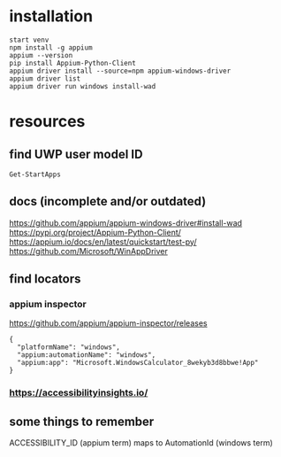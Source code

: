 # installation

```
start venv
npm install -g appium
appium --version
pip install Appium-Python-Client
appium driver install --source=npm appium-windows-driver
appium driver list
appium driver run windows install-wad
```

# resources

## find UWP user model ID

```
Get-StartApps
```

## docs (incomplete and/or outdated)

https://github.com/appium/appium-windows-driver#install-wad  
https://pypi.org/project/Appium-Python-Client/  
https://appium.io/docs/en/latest/quickstart/test-py/  
https://github.com/Microsoft/WinAppDriver

## find locators

### appium inspector

https://github.com/appium/appium-inspector/releases

```
{
  "platformName": "windows",
  "appium:automationName": "windows",
  "appium:app": "Microsoft.WindowsCalculator_8wekyb3d8bbwe!App"
}
```

### https://accessibilityinsights.io/

## some things to remember

ACCESSIBILITY_ID (appium term) maps to AutomationId (windows term)
